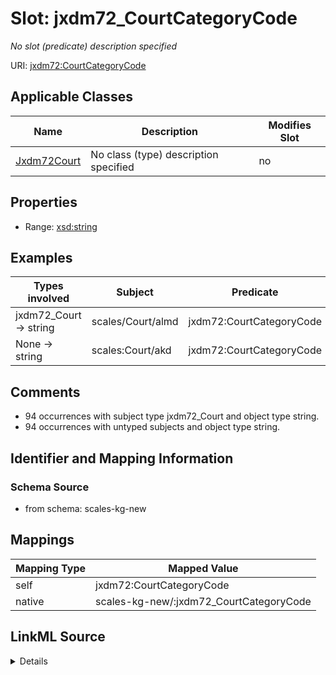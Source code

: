 

# Slot: jxdm72_CourtCategoryCode


_No slot (predicate) description specified_





URI: [jxdm72:CourtCategoryCode](http://release.niem.gov/niem/domains/jxdm/7.2/#CourtCategoryCode)



<!-- no inheritance hierarchy -->





## Applicable Classes

| Name | Description | Modifies Slot |
| --- | --- | --- |
| [Jxdm72Court](../classes/Jxdm72Court.md) | No class (type) description specified |  no  |







## Properties

* Range: [xsd:string](http://www.w3.org/2001/XMLSchema#string)






## Examples

| Types involved | Subject | Predicate | Object |
| --- | --- | --- | --- |
| jxdm72_Court → string | scales/Court/almd | jxdm72:CourtCategoryCode | FED |
| None → string | scales:Court/akd | jxdm72:CourtCategoryCode | FED |


## Comments

* 94 occurrences with subject type jxdm72_Court and object type string.
* 94 occurrences with untyped subjects and object type string.

## Identifier and Mapping Information







### Schema Source


* from schema: scales-kg-new




## Mappings

| Mapping Type | Mapped Value |
| ---  | ---  |
| self | jxdm72:CourtCategoryCode |
| native | scales-kg-new/:jxdm72_CourtCategoryCode |




## LinkML Source

<details>

```yaml
name: jxdm72_CourtCategoryCode
description: No slot (predicate) description specified
comments:
- 94 occurrences with subject type jxdm72_Court and object type string.
- 94 occurrences with untyped subjects and object type string.
examples:
- description: jxdm72_Court → string
  object:
    example_object: FED
    example_object_type: string
    example_predicate: jxdm72:CourtCategoryCode
    example_subject: scales/Court/almd
    example_subject_type: jxdm72_Court
- description: None → string
  object:
    example_object: FED
    example_object_type: string
    example_predicate: jxdm72:CourtCategoryCode
    example_subject: scales:Court/akd
    example_subject_type: None
from_schema: scales-kg-new
rank: 1000
slot_uri: jxdm72:CourtCategoryCode
alias: jxdm72_CourtCategoryCode
domain_of:
- jxdm72_Court
range: string

```
</details>